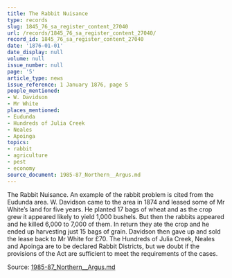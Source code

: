 ```yaml
---
title: The Rabbit Nuisance
type: records
slug: 1845_76_sa_register_content_27040
url: /records/1845_76_sa_register_content_27040/
record_id: 1845_76_sa_register_content_27040
date: '1876-01-01'
date_display: null
volume: null
issue_number: null
page: '5'
article_type: news
issue_reference: 1 January 1876, page 5
people_mentioned:
- W. Davidson
- Mr White
places_mentioned:
- Eudunda
- Hundreds of Julia Creek
- Neales
- Apoinga
topics:
- rabbit
- agriculture
- pest
- economy
source_document: 1985-87_Northern__Argus.md
---
```


The Rabbit Nuisance.  An example of the rabbit problem is cited from the Eudunda area.  W. Davidson came to the area in 1874 and leased some of Mr White’s land for five years.  He planted 17 bags of wheat and as the crop grew it appeared likely to yield 1,000 bushels.  But then the rabbits appeared and he killed 6,000 to 7,000 of them.  In return they ate the crop and he ended up harvesting just 15 bags of grain.  Davidson then gave up and sold the lease back to Mr White for £70.  The Hundreds of Julia Creek, Neales and Apoinga are to be declared Rabbit Districts, but we doubt if the provisions of the Act are sufficient to meet the requirements of the cases.

Source: [1985-87_Northern__Argus.md](/downloads/markdown/1985-87_Northern__Argus.md)
